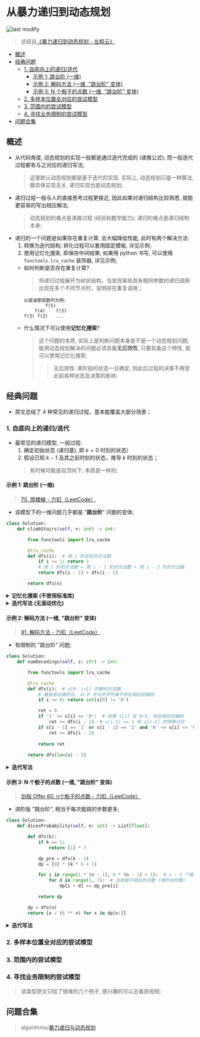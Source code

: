 从暴力递归到动态规划
===
<!--START_SECTION:badge-->

![last modify](https://img.shields.io/static/v1?label=last%20modify&message=2022-10-16%2012%3A59%3A13&color=yellowgreen&style=flat-square)

<!--END_SECTION:badge-->
<!--info
top: false
hidden: false
-->

> 总结自[《暴力递归到动态规划 - 左程云》](https://www.bilibili.com/video/BV1NU4y1M7rF?p=52)

<!-- TOC -->
- [概述](#概述)
- [经典问题](#经典问题)
    - [1. 自底向上的递归/迭代](#1-自底向上的递归迭代)
        - [示例 1: 跳台阶 (一维)](#示例-1-跳台阶-一维)
        - [示例 2: 解码方法 (一维, "跳台阶" 变体)](#示例-2-解码方法-一维-跳台阶-变体)
        - [示例 3: N 个骰子的点数 (一维, "跳台阶" 变体)](#示例-3-n-个骰子的点数-一维-跳台阶-变体)
    - [2. 多样本位置全对应的尝试模型](#2-多样本位置全对应的尝试模型)
    - [3. 范围内的尝试模型](#3-范围内的尝试模型)
    - [4. 寻找业务限制的尝试模型](#4-寻找业务限制的尝试模型)
- [问题合集](#问题合集)
<!-- TOC -->


## 概述

- 从代码角度, 动态规划的实现一般都是通过迭代完成的 (递推公式); 而一般迭代过程都有与之对应的递归写法;
    > 这里默认动态规划都是基于迭代的实现. 实际上, 动态规划只是一种算法, 跟具体实现无关, 递归实现也是动态规划;
- 递归过程一般与人的直接思考过程更接近, 因此如果对递归结构比较熟悉, 就能更容易的写出相应解法;
    > 动态规划的难点是递推过程 (经验和数学能力); 递归的难点是递归结构本身;
- 递归的一个问题是如果存在重复计算, 会大幅降低性能, 此时有两个解决方法:
    1. 转换为迭代结构; 转化过程可以套用固定模板, 详见示例;
    2. 使用记忆化搜索, 即保存中间结果; 如果用 python 书写, 可以使用 `functools.lru_cache` 装饰器, 详见示例;
    - 如何判断是否存在重复计算?
        > 将递归过程展开为树状结构，当发现某些具有相同参数的递归调用出现在多个不同节点时，说明存在重复调用；
        ```text
        以斐波那契数列为例:
                f(5)
            f(4)    f(3)
        f(3) f(2)   ...
        ```
    - 什么情况下可以使用**记忆化搜索**?
        > 这个问题的本质, 实际上是判断问题本身是不是一个动态规划问题; 能用动态规划解决的问题必须具备**无后效性**, 只要具备这个特性, 就可以使用记忆化搜索; 
        >> 无后效性: 某阶段的状态一旦确定, 则此后过程的决策不再受此前各种状态及决策的影响. 

## 经典问题

- 原文总结了 4 种常见的递归过程，基本能覆盖大部分场景；

### 1. 自底向上的递归/迭代

- 最常见的递归模型, 一般过程:
    1. 确定初始状态 (递归基), 即 $k=0$ 时刻的状态）
    2. 假设已知 $k-1$ 及其之前时刻的状态，推导 $k$ 时刻的状态；
    > 有时候可能是自顶向下, 本质是一样的;

#### 示例 1: 跳台阶 (一维)
> [70. 爬楼梯 - 力扣（LeetCode）](https://leetcode.cn/problems/climbing-stairs/)

- 该模型下的一维问题几乎都是 "**跳台阶**" 问题的变体;

```python
class Solution:
    def climbStairs(self, n: int) -> int:

        from functools import lru_cache

        @lru_cache
        def dfs(i):  # 爬 i 阶存在的方法数
            if i <= 1: return 1
            # 爬 i 阶的方法数 = 爬 i - 1 阶的方法数 + 爬 i - 2 阶的方法数
            return dfs(i - 1) + dfs(i - 2)

        return dfs(n)
```

<details><summary><b>记忆化搜索 (不使用标准库)</b></summary>

```python
class Solution:
    def climbStairs(self, n: int) -> int:

        cache = dict()  # 缓存
        
        def dfs(i):
            if i in cache: return cache[i]  # 搜索"记忆"
            if i <= 1: ret = 1
            else: ret = dfs(i - 1) + dfs(i - 2)
            cache[i] = ret  # "记忆"
            return ret

        return dfs(n)
```

</details>

<details><summary><b>迭代写法 (无滚动优化)</b></summary>

```python
class Solution:
    def climbStairs(self, n: int) -> int:
        
        dp = [0] * (n + 1)

        for i in range(n + 1):
            if i <= 1: dp[i] = 1  # if i <= 1: return 1
            else: dp[i] = dp[i - 1] + dp[i - 2]  # dfs(i - 1) + dfs(i - 2)
        
        return dp[-1]
```

</details>

#### 示例 2: 解码方法 (一维, "跳台阶" 变体)
> [91. 解码方法 - 力扣（LeetCode）](https://leetcode.cn/problems/decode-ways/)

- 有限制的 "跳台阶" 问题;

```python
class Solution:
    def numDecodings(self, s: str) -> int:

        from functools import lru_cache

        @lru_cache
        def dfs(i):  # s[0: i+1] 的解码方法数
            # 最容易出错的点, 以 0 开头的字符串不存在相应的编码
            if i <= 0: return int(s[0] != '0')

            ret = 0
            if '1' <= s[i] <= '9':  # 如果 s[i] 在 0~9, 存在相应的编码
                ret += dfs(i - 1)  # s[i-1] == 1 和 s[i-2] 的特殊讨论
            if s[i - 1] == '1' or s[i - 1] == '2' and '0' <= s[i] <= '6':
                ret += dfs(i - 2)
            
            return ret
        
        return dfs(len(s) - 1)
```

<details><summary><b>迭代写法</b></summary>

```python
class Solution:
    def numDecodings(self, s: str) -> int:
        
        # if s[0] == '0': return 0

        dp = [0] * (len(s) + 1)
        # dp[-1] = dp[0] = int(s[0] != '0')
        
        # 注意 i 的范围与递归中一致, 这里利用了 python 中 list[-1] 特性, 避免了下标的调整
        for i in range(-1, len(s)):
            # 下面就是把递归中的代码搬过来
            if i <= 0:  # 如果把这一段拿到循环外, 需要调整 i 的遍历范围
                dp[i] = int(s[0] != '0')
                continue
            dp[i] = 0
            if '1' <= s[i] <= '9':
                dp[i] += dp[i - 1]
            if s[i - 1] == '1' or s[i - 1] == '2' and '0' <= s[i] <= '6':
                dp[i] += dp[i - 2]
        
        return dp[len(s) - 1]
```

</details>

#### 示例 3: N 个骰子的点数 (一维, "跳台阶" 变体)
> [剑指 Offer 60. n个骰子的点数 - 力扣（LeetCode）](https://leetcode.cn/problems/nge-tou-zi-de-dian-shu-lcof/)

- 进阶版 "跳台阶", 相当于每次能跳的步数更多;

```python
class Solution:
    def dicesProbability(self, n: int) -> List[float]:

        def dfs(k):
            if k == 1:
                return [1] * 7

            dp_pre = dfs(k - 1)
            dp = [0] * (k * 6 + 1)

            for i in range(1 * (n - 1), 6 * (n - 1) + 1):  # n - 1 个骰子的点数范围
                for d in range(1, 7):  # 当前骰子掷出的点数 (跳的台阶数)
                    dp[i + d] += dp_pre[i]

            return dp

        dp = dfs(n)
        return [x / (6 ** n) for x in dp[n:]]
```

<details><summary><b>迭代写法</b></summary>

```python
class Solution:
    def dicesProbability(self, n: int) -> List[float]:

        dp = [1] * 7

        for k in range(2, n + 1):
            dp_pre = dp
            dp = [0] * (k * 6 + 1)
            for i in range(1 * k, 6 * k + 1):  # n 个骰子的点数范围
                for d in range(1, 7):  # 当前骰子掷出的点数
                    if 1 * (k - 1) <= i - d <= 6 * (k - 1):
                        dp[i] += dp_pre[i - d]

        return [x / (6 ** n) for x in dp[n:]]
```

</details>


### 2. 多样本位置全对应的尝试模型

### 3. 范围内的尝试模型

### 4. 寻找业务限制的尝试模型
> 该类型原文只给了很难的几个例子, 感兴趣的可以去看原视频;

## 问题合集
> algorithms/[暴力递归与动态规划](../../../../algorithms/README.md#暴力递归与动态规划)

